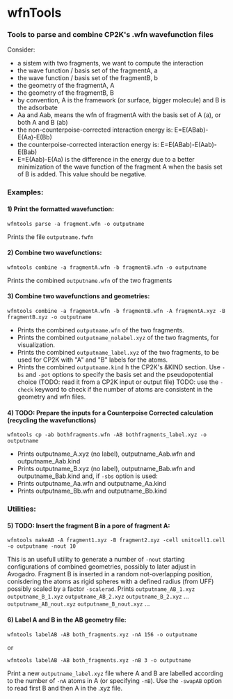# wfnTools
### Tools to parse and combine CP2K's .wfn wavefunction files

Consider:
* a sistem with two fragments, we want to compute the interaction
* the wave function / basis set of the fragmentA, a
* the wave function / basis set of the fragmentB, b
* the geometry of the fragmentA, A
* the geometry of the fragmentB, B
* by convention, A is the framework (or surface, bigger molecule) and B is the adsorbate
* Aa and Aab, means the wfn of fragmentA with the basis set of A (a), or both A and B (ab)
* the non-counterpoise-corrected interaction energy is: E=E(ABab)-E(Aa)-E(Bb)
* the counterpoise-corrected interaction energy is: E=E(ABab)-E(Aab)-E(Bab)
* E=E(Aab)-E(Aa) is the difference in the energy due to a better minimization of the wave function of the fragment A when the basis set of B is added. This value should be negative.

### Examples:
#### 1) Print the formatted wavefunction:
```
wfntools parse -a fragment.wfn -o outputname
```
Prints the file `outputname.fwfn`

#### 2) Combine two wavefunctions:
```
wfntools combine -a fragmentA.wfn -b fragmentB.wfn -o outputname
```
Prints the combined `outputname.wfn` of the two fragments

#### 3) Combine two wavefunctions and geometries:
```
wfntools combine -a fragmentA.wfn -b fragmentB.wfn -A fragmentA.xyz -B fragmentB.xyz -o outputname
```
* Prints the combined `outputname.wfn` of the two fragments.
* Prints the combined `outputname_nolabel.xyz` of the two fragments, for visualization.
* Prints the combined `outputname_label.xyz` of the two fragments, to be used for CP2K with "A" and "B" labels for the atoms.
* Prints the combined `outputname.kind` h the CP2K's &KIND section. Use `-bs` and `-pot` options to specify the basis set and the pseudopotential choice (TODO: read it from a CP2K input or output file)
TODO: use the `-check` keyword to check if the number of atoms are consistent in the geometry and wfn files.

#### 4) TODO: Prepare the inputs for a Counterpoise Corrected calculation (recycling the wavefunctions)
```
wfntools cp -ab bothfragments.wfn -AB bothfragments_label.xyz -o outputname
```
* Prints outputname_A.xyz (no label), outputname_Aab.wfn and outputname_Aab.kind
* Prints outputname_B.xyz (no label), outputname_Bab.wfn and outputname_Bab.kind
and, if `-sbs` option is used:
* Prints outputname_Aa.wfn and outputname_Aa.kind
* Prints outputname_Bb.wfn and outputname_Bb.kind

### Utilities:

#### 5) TODO: Insert the fragment B in a pore of fragment A:
```
wfntools makeAB -A fragment1.xyz -B fragment2.xyz -cell unitcell1.cell -o outputname -nout 10
```
This is an usefull utility to generate a number of `-nout` starting configurations of combined geometries, possibly to later adjust in Avogadro. Fragment B is inserted in a random not-overlapping position, conisdering the atoms as rigid spheres with a defined radius (from UFF) possibly scaled by a factor `-scalerad`.
Prints `outputname_AB_1.xyz` `outputname_B_1.xyz` `outputname_AB_2.xyz` `outputname_B_2.xyz` ... `outputname_AB_nout.xyz` `outputname_B_nout.xyz` ...

#### 6) Label A and B in the AB geometry file:
```
wfntools labelAB -AB both_fragments.xyz -nA 156 -o outputname
```
or
```
wfntools labelAB -AB both_fragments.xyz -nB 3 -o outputname
```
 Print a new `outputname_label.xyz` file where A and B are labelled according to the number of `-nA` atoms in A (or specifying `-nB`). Use the `-swapAB` option to read first B and then A in the .xyz file.
